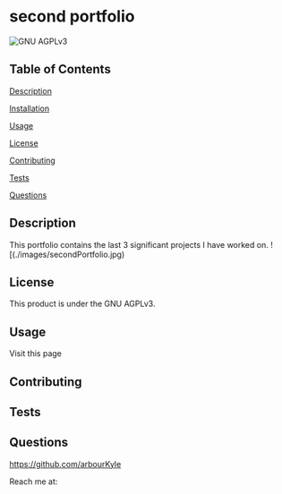 # second portfolio
![GNU AGPLv3](https://img.shields.io/badge/license-GNU%20AGPLv3-blue.svg)
## Table of Contents

[Description](#description)

[Installation](#installation)

[Usage](#usage)

[License](#license)

[Contributing](#contributing)

[Tests](#tests)

[Questions](#questions)

## Description
This portfolio contains the last 3 significant projects I have worked on.
![(./images/secondPortfolio.jpg)

## License
This product is under the GNU AGPLv3.

## Usage
Visit this page

## Contributing


## Tests


## Questions
https://github.com/arbourKyle 

Reach me at: 
